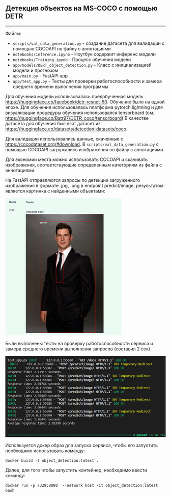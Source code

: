 ## **Детекция объектов на MS-COCO с помощью DETR**
----------------------------------------------------------------------------------------------------------------

Файлы: 
- `scripts/val_data_generation.py` - создание датасета для валидации с помощью COCOAPI по файлу с аннотациями
- `notebooks/inference.ipynb` - Ноутбук содержит инференс модели
- `notebooks/Training.ipynb` - Процесс обучения модели
- `app/models/DERT_object_detection.py` - Класс с инициализацией модели и прогнозом
- `app/main.py` - FastAPI app
- `app/test_app.py` - Тесты для проверки работоспособности и замера среднего времени выполнения программы

Для обучения модели использовалась предобученная модель https://huggingface.co/facebook/detr-resnet-50. Обучение было на одной эпохе. Для обучения использовалась платформа pytorch.lightning и для визуализации процедуры обучения использовался tensorboard (см. https://huggingface.co/Batr97/DETR_coco/tensorboard)
В качестве датасета для обучения был взят датасет из https://huggingface.co/datasets/detection-datasets/coco. 

Для валидации использовались данные, скаченные с https://cocodataset.org/#download. В `scripts/val_data_generation.py` с помощью COCOAPI загружались изображения по файлу с аннотациями.

Для экономии места можно использовать COCOAPI и скачивать изображения, соответствующие определенным категориям из файла с аннотациями.

На FastAPI отправляются запросы по детекции загруженного изображения в формате .jpg, .png в endpoint predict/image, результатом является картинка с найденными объектами:

<img src="report/crosby.png" alt="Example Image" width="365">

Были выполнены тесты на проверку работоспособности сервиса и замера среднего времени выполнения запросов (составил 2 сек)

<img src="report/pytest.png" alt="Example Image" width="724">

Используется докер образ для запуска сервиса, чтобы его запустить необходимо использовать команду: 
```
docker build -t object_detection:latest .
```

Далее, для того чтобы запустить контейнер, необходимо ввести команду: 
```
docker run -p 7329:8000  --network host -it object_detection:latest bash
```